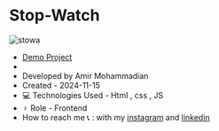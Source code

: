 # Stop-Watch

![stowa](https://github.com/user-attachments/assets/65a7f716-7bc2-4785-89d4-e23e5d2614a8)

  - [Demo Project](https://amirmohammadianaftah.github.io/stopWatch/)
  - 
- Developed by Amir Mohammadian
- Created - 2024-11-15
- 💻 Technologies Used - Html , css , JS
- ♀️ Role - Frontend
- How to reach me 📞 : with my [instagram](https://www.instagram.com/amirmohammadian.web) and [linkedin](https://www.linkedin.com/in/amir-mohammadian-aa571b31b/)
